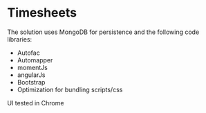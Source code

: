 # Timesheets

The solution uses MongoDB for persistence and the following code libraries:
- Autofac 
- Automapper
- momentJs
- angularJs
- Bootstrap
- Optimization for bundling scripts/css

UI tested in Chrome
